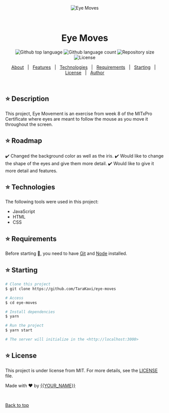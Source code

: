 <div align="center" id="top"> 
  <img src="./.github/app.gif" alt="Eye Moves" />

  &#xa0;

  <!-- <a href="https://eyemoves.netlify.app">Demo</a> -->
</div>

<h1 align="center">Eye Moves</h1>

<p align="center">
  <img alt="Github top language" src="https://img.shields.io/github/languages/top/TaraKavi/eye-moves?color=56BEB8">

  <img alt="Github language count" src="https://img.shields.io/github/languages/count/TaraKavi/eye-moves?color=56BEB8">

  <img alt="Repository size" src="https://img.shields.io/github/repo-size/TaraKavi/eye-moves?color=56BEB8">

  <img alt="License" src="https://img.shields.io/github/license/TaraKavi/eye-moves?color=56BEB8">

  <!-- <img alt="Github issues" src="https://img.shields.io/github/issues/TaraKavi/eye-moves?color=56BEB8" /> -->

  <!-- <img alt="Github forks" src="https://img.shields.io/github/forks/TaraKavi/eye-moves?color=56BEB8" /> -->

  <!-- <img alt="Github stars" src="https://img.shields.io/github/stars/TaraKavi/eye-moves?color=56BEB8" /> -->
</p>

<!-- Status -->

<!-- <h4 align="center"> 
	🚧  Eye Moves 🚀 Under construction...  🚧
</h4> 

<hr> -->

<p align="center">
  <a href="#dart-about">About</a> &#xa0; | &#xa0; 
  <a href="#sparkles-features">Features</a> &#xa0; | &#xa0;
  <a href="#rocket-technologies">Technologies</a> &#xa0; | &#xa0;
  <a href="#white_check_mark-requirements">Requirements</a> &#xa0; | &#xa0;
  <a href="#checkered_flag-starting">Starting</a> &#xa0; | &#xa0;
  <a href="#memo-license">License</a> &#xa0; | &#xa0;
  <a href="https://github.com/TaraKavi" target="_blank">Author</a>
</p>

<br>

## :star: Description ##

This project, Eye Movement is an exercise from week 8 of the MITxPro Certificate where eyes are meant to follow the mouse as you move it throughout the screen.

## :star: Roadmap ##

:heavy_check_mark: Changed the background color as well as the iris.
:heavy_check_mark: Would like to change the shape of the eyes and give them more detail.
:heavy_check_mark: Would like to give it more detail and features.

## :star: Technologies ##

The following tools were used in this project:

- JavaScript
- HTML
- CSS

## :star: Requirements ##

Before starting :checkered_flag:, you need to have [Git](https://git-scm.com) and [Node](https://nodejs.org/en/) installed.

## :star: Starting ##

```bash
# Clone this project
$ git clone https://github.com/TaraKavi/eye-moves

# Access
$ cd eye-moves

# Install dependencies
$ yarn

# Run the project
$ yarn start

# The server will initialize in the <http://localhost:3000>
```

## :star: License ##

This project is under license from MIT. For more details, see the [LICENSE](LICENSE.md) file.


Made with :heart: by <a href="https://github.com/TaraKavi" target="_blank">{{YOUR_NAME}}</a>

&#xa0;

<a href="#top">Back to top</a>
